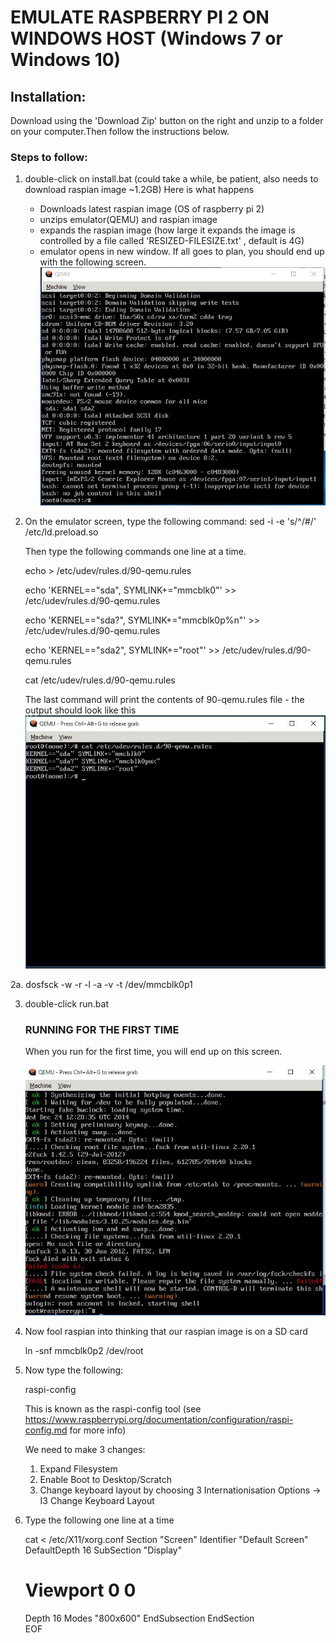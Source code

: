 # EMULATE RASPBERRY PI 2 ON WINDOWS HOST (Windows 7 or Windows 10)


## Installation:
Download using the 'Download Zip' button on the right and unzip to a folder on your computer.Then follow the instructions below.

### Steps to follow:

1. double-click on install.bat 
   (could take a while, be patient, also needs to download raspian image ~1.2GB)
    Here is what happens
    - Downloads latest raspian image (OS of raspberry pi 2)
    - unzips emulator(QEMU) and raspian image
    - expands the raspian image (how large it expands the image is controlled by a file called 
      'RESIZED-FILESIZE.txt' , default is 4G)
    - emulator opens in new window. If all goes to plan, you should end up with the following screen.
    ![install.jpg](https://raw.githubusercontent.com/mohankumargupta/raspberrypiVM/master/install.jpg)

2. On the emulator screen, type the following command:
    sed -i -e 's/^/#/' /etc/ld.preload.so

    Then type the following commands one line at a time.

    echo > /etc/udev/rules.d/90-qemu.rules

    echo 'KERNEL=="sda", SYMLINK+="mmcblk0"' >> /etc/udev/rules.d/90-qemu.rules

    echo 'KERNEL=="sda?", SYMLINK+="mmcblk0p%n"' >> /etc/udev/rules.d/90-qemu.rules

    echo 'KERNEL=="sda2", SYMLINK+="root"' >> /etc/udev/rules.d/90-qemu.rules
    
    cat /etc/udev/rules.d/90-qemu.rules

    The last command will print the contents of 90-qemu.rules file - the output should look like this
    ![udevrules.jpg](https://raw.githubusercontent.com/mohankumargupta/raspberrypiVM/master/udevrules.jpg)

2a. dosfsck -w -r -l -a -v -t /dev/mmcblk0p1

3. double-click run.bat

   ### RUNNING FOR THE FIRST TIME
   When you run for the first time, you will end up on this screen.

   ![run.jpg](https://raw.githubusercontent.com/mohankumargupta/raspberrypiVM/master/run.jpg)

4. Now fool raspian into thinking that our raspian image is on a SD card 

   ln -snf mmcblk0p2 /dev/root

5. Now type the following:

   raspi-config

   This is known as the raspi-config tool (see https://www.raspberrypi.org/documentation/configuration/raspi-config.md for more info)

   We need to make 3 changes:
   1. Expand Filesystem
   2. Enable Boot to Desktop/Scratch
   3. Change keyboard layout by choosing 3 Internationisation Options -> I3 Change Keyboard Layout 



6. Type the following one line at a time

     cat <<EOF > /etc/X11/xorg.conf
     Section "Screen"
     Identifier "Default Screen"
     DefaultDepth 16
     SubSection "Display"
     # Viewport 0 0
     Depth 16
     Modes "800x600"
     EndSubsection
     EndSection    
     EOF




